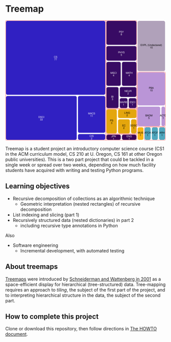 # Treemap

![A treemap of CS course enrollment by major](docs/img/majors-23F.svg)

Treemap is a student project an introductory computer science course
(CS1 in the ACM curriculum model, CS 210 at U. Oregon, CS 161 at 
other Oregon public universities). This is a two part project that 
could be tackled in a single week or 
spread over two weeks, depending on how much facility students have 
acquired with writing and testing Python programs.  

## Learning objectives

- Recursive decomposition of collections as an algorithmic technique
    - Geometric interpretation (nested rectangles) of recursive 
      decomposition
- List indexing and slicing (part 1)
- Recursively structured data (nested dictionaries) in part 2
  - including recursive type annotations in Python

Also 

- Software engineering
  - Incremental development, with automated testing

## About treemaps

[Treemaps](https://en.wikipedia.org/wiki/Treemapping) were
introduced by [Schneiderman and Wattenberg in 2001](
https://dl.acm.org/doi/10.1145/102377.115768)
as a space-efficient display for hierarchical (tree-structured) data.
Tree-mapping requires an approach to _tiling_, the subject of the 
first part of the project, and to interpreting hierarchical structure 
in the data, the subject of the second part. 

## How to complete this project

Clone or download this repository, then follow directions in
[The HOWTO document](docs/HOWTO-Treemap.md).
